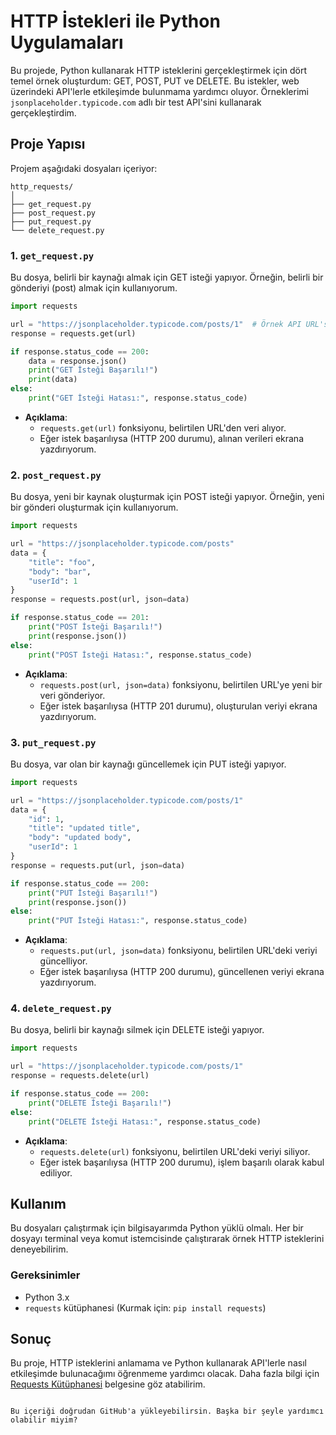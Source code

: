 
# HTTP İstekleri ile Python Uygulamaları

Bu projede, Python kullanarak HTTP isteklerini gerçekleştirmek için dört temel örnek oluşturdum: GET, POST, PUT ve DELETE. Bu istekler, web üzerindeki API'lerle etkileşimde bulunmama yardımcı oluyor. Örneklerimi `jsonplaceholder.typicode.com` adlı bir test API'sini kullanarak gerçekleştirdim.

## Proje Yapısı

Projem aşağıdaki dosyaları içeriyor:

```
http_requests/
│
├── get_request.py
├── post_request.py
├── put_request.py
└── delete_request.py
```

### 1. `get_request.py`

Bu dosya, belirli bir kaynağı almak için GET isteği yapıyor. Örneğin, belirli bir gönderiyi (post) almak için kullanıyorum. 

```python
import requests

url = "https://jsonplaceholder.typicode.com/posts/1"  # Örnek API URL'si
response = requests.get(url)

if response.status_code == 200:
    data = response.json()
    print("GET İsteği Başarılı!")
    print(data)
else:
    print("GET İsteği Hatası:", response.status_code)
```

- **Açıklama**: 
  - `requests.get(url)` fonksiyonu, belirtilen URL'den veri alıyor.
  - Eğer istek başarılıysa (HTTP 200 durumu), alınan verileri ekrana yazdırıyorum.

### 2. `post_request.py`

Bu dosya, yeni bir kaynak oluşturmak için POST isteği yapıyor. Örneğin, yeni bir gönderi oluşturmak için kullanıyorum.

```python
import requests

url = "https://jsonplaceholder.typicode.com/posts"
data = {
    "title": "foo",
    "body": "bar",
    "userId": 1
}
response = requests.post(url, json=data)

if response.status_code == 201:
    print("POST İsteği Başarılı!")
    print(response.json())
else:
    print("POST İsteği Hatası:", response.status_code)
```

- **Açıklama**: 
  - `requests.post(url, json=data)` fonksiyonu, belirtilen URL'ye yeni bir veri gönderiyor.
  - Eğer istek başarılıysa (HTTP 201 durumu), oluşturulan veriyi ekrana yazdırıyorum.

### 3. `put_request.py`

Bu dosya, var olan bir kaynağı güncellemek için PUT isteği yapıyor.

```python
import requests

url = "https://jsonplaceholder.typicode.com/posts/1"
data = {
    "id": 1,
    "title": "updated title",
    "body": "updated body",
    "userId": 1
}
response = requests.put(url, json=data)

if response.status_code == 200:
    print("PUT İsteği Başarılı!")
    print(response.json())
else:
    print("PUT İsteği Hatası:", response.status_code)
```

- **Açıklama**: 
  - `requests.put(url, json=data)` fonksiyonu, belirtilen URL'deki veriyi güncelliyor.
  - Eğer istek başarılıysa (HTTP 200 durumu), güncellenen veriyi ekrana yazdırıyorum.

### 4. `delete_request.py`

Bu dosya, belirli bir kaynağı silmek için DELETE isteği yapıyor.

```python
import requests

url = "https://jsonplaceholder.typicode.com/posts/1"
response = requests.delete(url)

if response.status_code == 200:
    print("DELETE İsteği Başarılı!")
else:
    print("DELETE İsteği Hatası:", response.status_code)
```

- **Açıklama**: 
  - `requests.delete(url)` fonksiyonu, belirtilen URL'deki veriyi siliyor.
  - Eğer istek başarılıysa (HTTP 200 durumu), işlem başarılı olarak kabul ediliyor.

## Kullanım

Bu dosyaları çalıştırmak için bilgisayarımda Python yüklü olmalı. Her bir dosyayı terminal veya komut istemcisinde çalıştırarak örnek HTTP isteklerini deneyebilirim.

### Gereksinimler

- Python 3.x
- `requests` kütüphanesi (Kurmak için: `pip install requests`)

## Sonuç

Bu proje, HTTP isteklerini anlamama ve Python kullanarak API'lerle nasıl etkileşimde bulunacağımı öğrenmeme yardımcı olacak. Daha fazla bilgi için [Requests Kütüphanesi](https://docs.python-requests.org/en/master/) belgesine göz atabilirim.
```

Bu içeriği doğrudan GitHub'a yükleyebilirsin. Başka bir şeyle yardımcı olabilir miyim?
